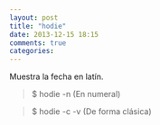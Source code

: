 ```yaml
---
layout: post
title: "hodie"
date: 2013-12-15 18:15
comments: true
categories: 
---
```

Muestra la fecha en latín.

>$ hodie -n (En numeral)

>$ hodie -c -v (De forma clásica)


